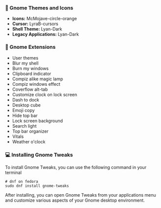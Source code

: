 ### 🎨 Gnome Themes and Icons

- **Icons:** McMojave-circle-orange
- **Cursor:** LyraB-cursors
- **Shell Theme:** Lyan-Dark
- **Legacy Applications:** Lyan-Dark

### 👣 Gnome Extensions

- User themes
- Blur my shell
- Burn my windows
- Clipboard indicator
- Compiz alike magic lamp
- Compiz windows effect
- Coverflow alt-tab
- Customize clock on lock screen
- Dash to dock
- Desktop cube
- Emoji copy
- Hide top bar
- Lock screen background
- Search light
- Top bar organizer
- Vitals
- Weather o'clock

### 💻 Installing Gnome Tweaks

To install Gnome Tweaks, you can use the following command in your terminal

```shell
# dnf on fedora
sudo dnf install gnome-tweaks
```

After installing, you can open Gnome Tweaks from your applications menu and customize various aspects of your Gnome desktop environment.
